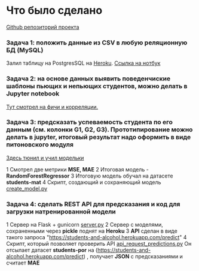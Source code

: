 # Что было сделано
[Github репозиторий проекта](https://github.com/EugeneRumynskiy/Students-Alchohol)


### Задача 1: положить данные из CSV в любую реляционную БД (MySQL)  

Залил таблицу на PostgresSQL на [Heroku](heroku.com). [Ссылка на нотбук](https://github.com/EugeneRumynskiy/Students-Alchohol/blob/master/prototyping/SQLdatabase.ipynb)

  
  
### Задача 2: на основе данных выявить поведенчиские шаблоны пьющих и непьющих студентов, можно делать в Jupyter notebook  

[Тут смотрел на фичи и корреляции.](https://github.com/EugeneRumynskiy/Students-Alchohol/blob/master/prototyping/Dataset_description.ipynb)
  
  
### Задача 3: предсказать успеваемость студента по его данным (см. колонки G1, G2, G3).  Прототипирование можно делать в jupyter, итоговый результат надо   оформить в виде питоновского модуля 

[Здесь тюнил и учил модельки](https://github.com/EugeneRumynskiy/Students-Alchohol/blob/master/prototyping/Tuning_Predictions_v2.ipynb)

1 Смотрел две метрики **MSE, MAE**
2 Итоговая модель -  **RandomForestRegressor**
3 Итоговую модель обучал на датасете **students-mat**
4 Скрипт, создающий и сохраняющий модель [create_model.py](https://github.com/EugeneRumynskiy/Students-Alchohol/blob/master/flask_api/create_model.py)
 
   
### Задача 4: сделать REST API для предсказания и код для загрузки натренированной модели  
1 Сервер на Flask + gunicorn [server.py](https://github.com/EugeneRumynskiy/Students-Alchohol/blob/master/flask_api/server.py)
2 Сервер с моделями, сохраненными через **pickle** поднят на **Heroku**
3 **API** сделан в виде такого запроса "https://students-and-alcohol.herokuapp.com/predict"
4 Скрипт, который позволяет проверить API [api_request_predictions.py](https://github.com/EugeneRumynskiy/Students-Alchohol/blob/master/flask_api/api_request_predictions.py) Он отсылает датасет **students-por** на (https://students-and-alcohol.herokuapp.com/predict) , получает **JSON** с предсказаниями и считает **MAE**

